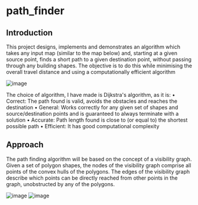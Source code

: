 # path_finder

## Introduction
This project designs, implements and demonstrates an algorithm which takes any input map 
(similar to the map below) and, starting at a given source point, finds a short path to a given
destination point, without passing through any building shapes. The objective is to do this while 
minimising the overall travel distance and using a computationally efficient algorithm

![image](https://github.com/Tollymon13/path_finder/assets/159135691/baa419ea-c62b-4a52-86ad-f456ded83e48)

The choice of algorithm, I have made is Dijkstra's algorithm, as it is:
• Correct: The path found is valid, avoids the obstacles and reaches the destination
• General: Works correctly for any given set of shapes and
source/destination points and is guaranteed to always terminate with a solution
• Accurate: Path length found is close to (or equal to) the shortest possible path
• Efficient: It has good computational complexity

## Approach
The path finding algorithm will be based on the concept of a visibility graph. Given a set of polygon 
shapes, the nodes of the visibility graph comprise all points of the convex hulls of the polygons. The 
edges of the visibility graph describe which points can be directly reached from other points in the 
graph, unobstructed by any of the polygons.

![image](https://github.com/Tollymon13/path_finder/assets/159135691/49ef4039-6321-4b29-ab91-33ca0f51e58c)
![image](https://github.com/Tollymon13/path_finder/assets/159135691/a221eee9-9777-4d34-a6b9-640f01d3c381)
